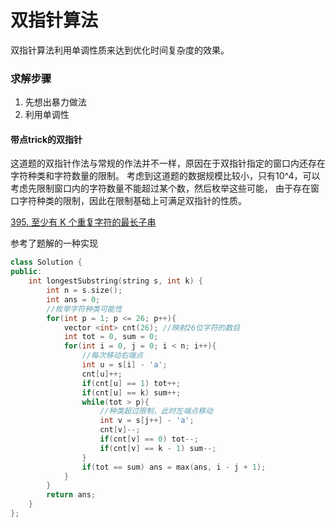 # 双指针算法

双指针算法利用单调性质来达到优化时间复杂度的效果。

###  求解步骤

1. 先想出暴力做法
2. 利用单调性


#### 带点trick的双指针
这道题的双指针作法与常规的作法并不一样，原因在于双指针指定的窗口内还存在字符种类和字符数量的限制。
考虑到这道题的数据规模比较小，只有10^4，可以考虑先限制窗口内的字符数量不能超过某个数，然后枚举这些可能，
由于存在窗口字符种类的限制，因此在限制基础上可满足双指针的性质。

[395. 至少有 K 个重复字符的最长子串](https://leetcode-cn.com/problems/longest-substring-with-at-least-k-repeating-characters/)

参考了题解的一种实现
```cpp
class Solution {
public:
    int longestSubstring(string s, int k) {
        int n = s.size();
        int ans = 0;
        //枚举字符种类可能性
        for(int p = 1; p <= 26; p++){
            vector <int> cnt(26); //映射26位字符的数目
            int tot = 0, sum = 0;
            for(int i = 0, j = 0; i < n; i++){
                //每次移动右端点
                int u = s[i] - 'a';
                cnt[u]++;
                if(cnt[u] == 1) tot++;
                if(cnt[u] == k) sum++;
                while(tot > p){
                    //种类超过限制，此时左端点移动
                    int v = s[j++] - 'a';
                    cnt[v]--;
                    if(cnt[v] == 0) tot--;
                    if(cnt[v] == k - 1) sum--;
                }
                if(tot == sum) ans = max(ans, i - j + 1);
            }
        }
        return ans;
    }
};
```